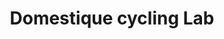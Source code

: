 ---
title: "Domestique cycling Lab"
url: /pozuelo-de-alarcon/domestique-cycling-lab/
shop: bicicleta
---